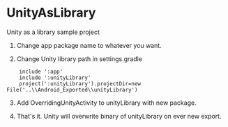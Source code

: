 # UnityAsLibrary
Unity as a library sample project

1. Change app package name to whatever you want.

2. Change Unity library path in settings.gradle
```
    include ':app'
    include ':unityLibrary'
    project(':unityLibrary').projectDir=new File('..\\Android_Exported\\unityLibrary')
```

3. Add OverridingUnityActivity to unityLibrary with new package.

4. That's it. Unity will overwrite binary of unityLibrary on ever new export.